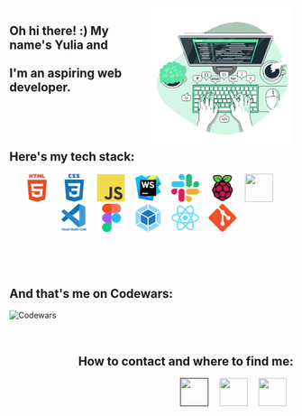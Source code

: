 <img align="right" width="50%" height="55%" src="./profilepic.png" width="30%" alt="Computer pic"/>

## Oh hi there! :) My name's Yulia and <br><br>  I'm an aspiring web developer.<br>


<br><br><br>

## Here's my tech stack:

<div align="center">
<img src="https://github.com/devicons/devicon/blob/master/icons/html5/html5-plain-wordmark.svg" width="50" height="50">&nbsp;&nbsp;&nbsp;
<img src="https://github.com/devicons/devicon/blob/master/icons/css3/css3-plain-wordmark.svg" width="50" height="50">&nbsp;&nbsp;&nbsp;
<img src="https://github.com/devicons/devicon/blob/master/icons/javascript/javascript-original.svg" width="50" height="50">&nbsp;&nbsp;&nbsp;
<img src="https://github.com/devicons/devicon/blob/master/icons/webstorm/webstorm-original.svg" width="50" height="50">&nbsp;&nbsp;&nbsp;
<img src="https://github.com/devicons/devicon/blob/master/icons/slack/slack-original.svg" width="50" height="50">&nbsp;&nbsp;&nbsp;
<img src="https://github.com/devicons/devicon/blob/master/icons/raspberrypi/raspberrypi-original.svg" width="50" height="50">&nbsp;&nbsp;&nbsp;
<img src="https://cdn-icons-png.flaticon.com/512/7083/7083971.png" width="50" height="50">&nbsp;&nbsp;&nbsp;
<img src="https://github.com/devicons/devicon/blob/master/icons/vscode/vscode-original-wordmark.svg" width="50" height="50">&nbsp;&nbsp;&nbsp;
<img src="https://github.com/devicons/devicon/blob/master/icons/figma/figma-original.svg" width="50" height="50">&nbsp;&nbsp;&nbsp;
<img src="https://github.com/devicons/devicon/blob/master/icons/webpack/webpack-original.svg" width="50" height="50">&nbsp;&nbsp;&nbsp;
<img src="https://github.com/devicons/devicon/blob/master/icons/react/react-original.svg" width="50" height="50">&nbsp;&nbsp;&nbsp;
<img src="https://github.com/devicons/devicon/blob/master/icons/git/git-original.svg" width="50" height="50">&nbsp;&nbsp;&nbsp;
</div>

<br><br><br>

## And that's me on Codewars:

<div align="left">

![Codewars](https://github.r2v.ch/codewars?user=julbrn&stroke=%23e9edc9)

</div>

<br>
<div align="right">

## How to contact and where to find me:
<a href="" target="blank"><img src="https://cdn-icons-png.flaticon.com/512/2111/2111646.png" width="50" height="50"></a>&nbsp;&nbsp;&nbsp;&nbsp;
<a href="https://codepen.io/julbrn" target="blank"><img src="https://cdn-icons-png.flaticon.com/512/7083/7083971.png" width="50" height="50"></a>&nbsp;&nbsp;&nbsp;&nbsp;
<a href="https://www.codewars.com/users/julbrn"><img src="https://cdn4.iconfinder.com/data/icons/logos-brands-5/24/codewars-512.png" width="50" height="50"></a>&nbsp;&nbsp;&nbsp;
</div>
